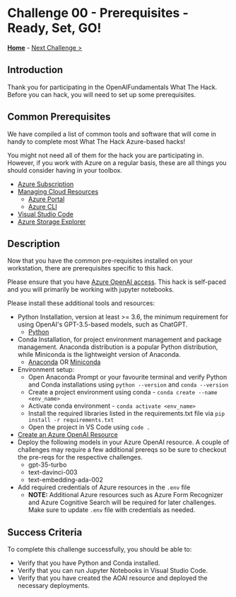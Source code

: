 # Challenge 00 - Prerequisites - Ready, Set, GO!

**[Home](../README.md)** - [Next Challenge >](./Challenge-01.md)

## Introduction

Thank you for participating in the OpenAIFundamentals What The Hack. Before you can hack, you will need to set up some prerequisites.

## Common Prerequisites

We have compiled a list of common tools and software that will come in handy to complete most What The Hack Azure-based hacks!

You might not need all of them for the hack you are participating in. However, if you work with Azure on a regular basis, these are all things you should consider having in your toolbox.

<!-- If you are editing this template manually, be aware that these links are only designed to work if this Markdown file is in the /xxx-HackName/Student/ folder of your hack. -->

- [Azure Subscription](../../../000-HowToHack/WTH-Common-Prerequisites.md#azure-subscription)
- [Managing Cloud Resources](../../../000-HowToHack/WTH-Common-Prerequisites.md#managing-cloud-resources)
  - [Azure Portal](../../../000-HowToHack/WTH-Common-Prerequisites.md#azure-portal)
  - [Azure CLI](../../../000-HowToHack/WTH-Common-Prerequisites.md#azure-cli)
- [Visual Studio Code](../../../000-HowToHack/WTH-Common-Prerequisites.md#visual-studio-code)
- [Azure Storage Explorer](../../../000-HowToHack/WTH-Common-Prerequisites.md#azure-storage-explorer)

## Description

Now that you have the common pre-requisites installed on your workstation, there are prerequisites specific to this hack. 

Please ensure that you have [Azure OpenAI access](https://aka.ms/oaiapply). This hack is self-paced and you will primarily be working with jupyter notebooks.

Please install these additional tools and resources:

- Python Installation, version at least \>= 3.6, the minimum requirement for using OpenAI's GPT-3.5-based models, such as ChatGPT.
  - [Python](https://www.python.org/downloads)
- Conda Installation, for project environment management and package management. Anaconda distribution is a popular Python distribution, while Miniconda is the lightweight version of Anaconda.
  - [Anaconda](https://docs.anaconda.com/anaconda/install) OR [Miniconda](https://docs.conda.io/en/latest/miniconda.html)
- Environment setup:
  - Open Anaconda Prompt or your favourite terminal and verify Python and Conda installations using ``python --version`` and ``conda --version``
  - Create a project environment using conda - ``conda create --name <env_name>``
  - Activate conda environment - ``conda activate <env_name>``
  - Install the required libraries listed in the requirements.txt file via ``pip install -r requirements.txt``
  - Open the project in VS Code using ``code .``
- [Create an Azure OpenAI Resource](https://learn.microsoft.com/en-us/azure/cognitive-services/openai/overview) 
- Deploy the following models in your Azure OpenAI resource. A couple of challenges may require a few additional prereqs so be sure to checkout the pre-reqs for the respective challenges. 
  - gpt-35-turbo
  - text-davinci-003
  - text-embedding-ada-002
- Add required credentials of Azure resources in the ``.env`` file
  - **NOTE:** Additional Azure resources such as Azure Form Recognizer and Azure Cognitive Search will be required for later challenges. Make sure to update ``.env`` file with credentials as needed. 

## Success Criteria

To complete this challenge successfully, you should be able to:

- Verify that you have Python and Conda installed.
- Verify that you can run Jupyter Notebooks in Visual Studio Code.
- Verify that you have created the AOAI resource and deployed the necessary deployments.

